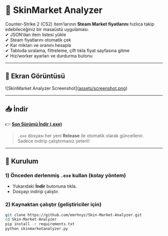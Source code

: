 # 🎯 SkinMarket Analyzer

Counter-Strike 2 (CS2) item’larının **Steam Market fiyatlarını** hızlıca takip edebileceğiniz bir masaüstü uygulaması.  
✔ JSON’dan item listesi yükle  
✔ Steam fiyatlarını otomatik çek  
✔ Kar miktarı ve oranını hesapla  
✔ Tabloda sıralama, filtreleme, çift tıkla fiyat sayfasına gitme  
✔ Hız/worker ayarları ve durdurma butonu  

---

## 📸 Ekran Görüntüsü

![SkinMarket Analyzer Screenshot]([assets/screenshot.png](https://raw.githubusercontent.com/emrhnyz/Skin-Market-Analyzer/main/assets/screenshot.png
))

---

## 📥 İndir

👉 [**Son Sürümü İndir (.exe)**](https://github.com/emrhnyz/Skin-Market-Analyzer/releases/latest)

> `.exe` dosyası her yeni **Release** ile otomatik olarak güncellenir.  
> Sadece indirip çalıştırmanız yeterli!

---

## 🔧 Kurulum

### 1) Önceden derlenmiş `.exe` kullan (kolay yöntem)
- Yukarıdaki **İndir** butonuna tıkla.
- Dosyayı indirip çalıştır.

### 2) Kaynaktan çalıştır (geliştiriciler için)
```bash
git clone https://github.com/emrhnyz/Skin-Market-Analyzer.git
cd Skin-Market-Analyzer
pip install -r requirements.txt
python skinmarketanalyzer.py


